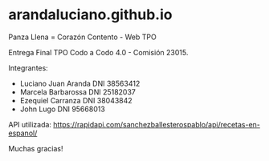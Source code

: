 # arandaluciano.github.io
Panza Llena = Corazón Contento - Web TPO

Entrega Final TPO Codo a Codo 4.0 - Comisión 23015.

Integrantes:
- Luciano Juan Aranda DNI 38563412
- Marcela Barbarossa DNI 25182037
- Ezequiel Carranza DNI 38043842
- John Lugo DNI 95668013

API utilizada: https://rapidapi.com/sanchezballesterospablo/api/recetas-en-espanol/

Muchas gracias!
